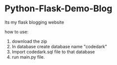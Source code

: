# Python-Flask-Demo-Blog
Its my flask blogging website

how to use:
1) download the zip
2) In database create database name "codedark"
3) Import codedark.sql file to that database
4) run main.py file.
